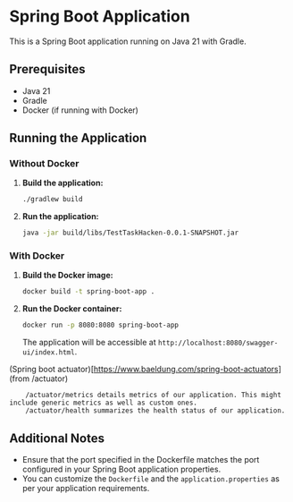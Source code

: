# Spring Boot Application

This is a Spring Boot application running on Java 21 with Gradle.

## Prerequisites

- Java 21
- Gradle
- Docker (if running with Docker)

## Running the Application

### Without Docker

1. **Build the application:**

    ```bash
    ./gradlew build
    ```

2. **Run the application:**

    ```bash
    java -jar build/libs/TestTaskHacken-0.0.1-SNAPSHOT.jar
    ```

### With Docker

1. **Build the Docker image:**

    ```bash
    docker build -t spring-boot-app .
    ```

2. **Run the Docker container:**

    ```bash
    docker run -p 8080:8080 spring-boot-app
    ```

   The application will be accessible at `http://localhost:8080/swagger-ui/index.html`.

(Spring boot actuator)[https://www.baeldung.com/spring-boot-actuators] (from /actuator)

        /actuator/metrics details metrics of our application. This might include generic metrics as well as custom ones.
        /actuator/health summarizes the health status of our application.


## Additional Notes

- Ensure that the port specified in the Dockerfile matches the port configured in your Spring Boot application properties.
- You can customize the `Dockerfile` and the `application.properties` as per your application requirements.
